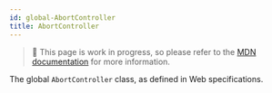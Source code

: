 ```yaml
---
id: global-AbortController
title: AbortController
---
```


> 🚧 This page is work in progress, so please refer to the [MDN documentation](https://developer.mozilla.org/en-US/docs/Web/API/AbortController) for more information.

The global `AbortController` class, as defined in Web specifications.
